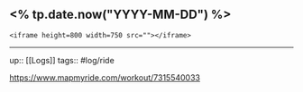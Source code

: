 ## <% tp.date.now("YYYY-MM-DD") %>


`<iframe height=800 width=750 src=""></iframe>`

---

up:: [[Logs]]
tags:: #log/ride 


https://www.mapmyride.com/workout/7315540033